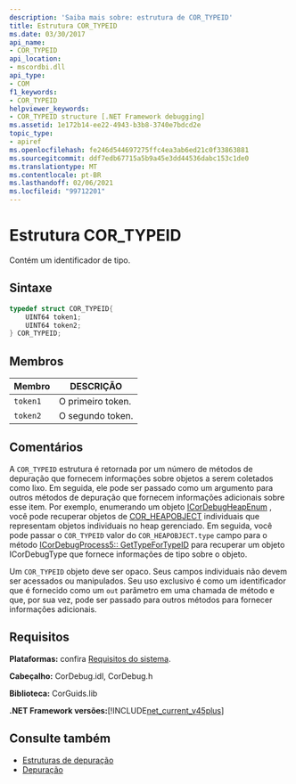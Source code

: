 ```yaml
---
description: 'Saiba mais sobre: estrutura de COR_TYPEID'
title: Estrutura COR_TYPEID
ms.date: 03/30/2017
api_name:
- COR_TYPEID
api_location:
- mscordbi.dll
api_type:
- COM
f1_keywords:
- COR_TYPEID
helpviewer_keywords:
- COR_TYPEID structure [.NET Framework debugging]
ms.assetid: 1e172b14-ee22-4943-b3b8-3740e7bdcd2e
topic_type:
- apiref
ms.openlocfilehash: fe246d544697275ffc4ea3ab6ed21c0f33863881
ms.sourcegitcommit: ddf7edb67715a5b9a45e3dd44536dabc153c1de0
ms.translationtype: MT
ms.contentlocale: pt-BR
ms.lasthandoff: 02/06/2021
ms.locfileid: "99712201"
---
```

# <a name="cor_typeid-structure"></a>Estrutura COR_TYPEID

Contém um identificador de tipo.  
  
## <a name="syntax"></a>Sintaxe  
  
```cpp  
typedef struct COR_TYPEID{  
    UINT64 token1;  
    UINT64 token2;  
} COR_TYPEID;  
```  
  
## <a name="members"></a>Membros  
  
|Membro|DESCRIÇÃO|  
|------------|-----------------|  
|`token1`|O primeiro token.|  
|`token2`|O segundo token.|  
  
## <a name="remarks"></a>Comentários  

 A `COR_TYPEID` estrutura é retornada por um número de métodos de depuração que fornecem informações sobre objetos a serem coletados como lixo. Em seguida, ele pode ser passado como um argumento para outros métodos de depuração que fornecem informações adicionais sobre esse item. Por exemplo, enumerando um objeto [ICorDebugHeapEnum](icordebugheapenum-interface.md) , você pode recuperar objetos de [COR_HEAPOBJECT](cor-heapobject-structure.md) individuais que representam objetos individuais no heap gerenciado. Em seguida, você pode passar o `COR_TYPEID` valor do `COR_HEAPOBJECT.type` campo para o método [ICorDebugProcess5:: GetTypeForTypeID](icordebugprocess5-gettypefortypeid-method.md) para recuperar um objeto ICorDebugType que fornece informações de tipo sobre o objeto.  
  
 Um `COR_TYPEID` objeto deve ser opaco. Seus campos individuais não devem ser acessados ou manipulados. Seu uso exclusivo é como um identificador que é fornecido como um `out` parâmetro em uma chamada de método e que, por sua vez, pode ser passado para outros métodos para fornecer informações adicionais.  
  
## <a name="requirements"></a>Requisitos  

 **Plataformas:** confira [Requisitos do sistema](../../get-started/system-requirements.md).  
  
 **Cabeçalho:** CorDebug.idl, CorDebug.h  
  
 **Biblioteca:** CorGuids.lib  
  
 **.NET Framework versões:**[!INCLUDE[net_current_v45plus](../../../../includes/net-current-v45plus-md.md)]  
  
## <a name="see-also"></a>Consulte também

- [Estruturas de depuração](debugging-structures.md)
- [Depuração](index.md)
